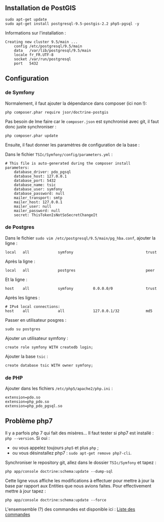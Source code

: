 ## Installation de PostGIS

    sudo apt-get update
    sudo apt-get install postgresql-9.5-postgis-2.2 php5-pgsql -y

Informations sur l'installation :

    Creating new cluster 9.5/main ...
        config /etc/postgresql/9.5/main
        data   /var/lib/postgresql/9.5/main
        locale fr_FR.UTF-8
        socket /var/run/postgresql
        port   5432

## Configuration

### de Symfony

Normalement, il faut ajouter la dépendance dans composer (ici non !):

    php composer.phar require jsor/doctrine-postgis

Pas besoin de lme faire car le `composer.json` est synchronisé avec git, il faut donc juste synchroniser :

    php composer.phar update

Ensuite, il faut donner les paramètres de configuration de la base :

Dans le fichier `TSIc/Symfony/config/parameters.yml` :

    # This file is auto-generated during the composer install
    parameters:
        database_driver: pdo_pgsql
        database_host: 127.0.0.1
        database_port: 5432
        database_name: tsic
        database_user: symfony
        database_password: null
        mailer_transport: smtp
        mailer_host: 127.0.0.1
        mailer_user: null
        mailer_password: null
        secret: ThisTokenIsNotSoSecretChangeIt

### de Postgres

Dans le fichier `sudo vim /etc/postgresql/9.5/main/pg_hba.conf`, ajouter la ligne :

    local   all             symfony                                 trust

Après la ligne :

    local   all             postgres                                peer

Et la ligne :

    host    all             symfony         0.0.0.0/0               trust

Après les lignes :

    # IPv4 local connections:
    host    all             all             127.0.0.1/32            md5

Passer en utilisateur posgres :

    sudo su postgres

Ajouter un utilisateur symfony :

    create role symfony WITH createdb login;

Ajouter la base `tsic` :

    create database tsic WITH owner symfony;

### de PHP

Ajouter dans les fichiers `/etc/php5/apache2/php.ini` :

    extension=pdo.so
    extension=php_pdo.so
    extension=php_pdo_pgsql.so

## Problème php7

Il y a parfois php 7 qui fait des misères... Il faut tester si php7 est installé : `php --version`. Si oui :
* ou vous appelez toujours `php5` et plus `php` ;
* ou vous désinstallez php7 : `sudo apt-get remove php7-cli`.

Synchroniser le repository git, allez dans le dossier `TSIc/Symfony` et tapez :

    php app/console doctrine:schema:update --dump-sql

Cette ligne vous affiche les modifications à effectuer pour mettre à jour la base par rapport aux Entities que nous avions faites. Pour effectivement mettre à jour tapez :

    php app/console doctrine:schema:update --force

L'ensemsemble (?) des commandes est disponible ici : [Liste des commandes](commandes.md)
